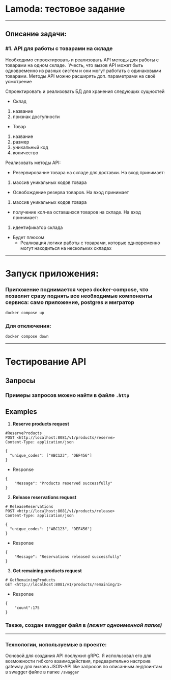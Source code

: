 # Lamoda: тестовое задание
---
## Описание задачи:
### #1. API для работы с товарами на складе
Необходимо спроектировать и реализовать API методы для работы с товарами на одном складе. 
Учесть, что вызов API может быть одновременно из разных систем и они могут работать с одинаковыми товарами.
Методы API можно расширять доп. параметрами на своё усмотрение

Спроектировать и реализовать БД для хранения следующих сущностей

- Склад

1) название
2) признак доступности

- Товар

1) название
2) размер
3) уникальный код
4) количество

Реализовать методы API:

- Резервирование товара на складе для доставки. На вход принимает:

1) массив уникальных кодов товара

- Освобождение резерва товаров. На вход принимает

1) массив уникальных кодов товара

- получение кол-ва оставшихся товаров на складе. На вход принимает:

1) идентификатор склада

- Будет плюсом
  - Реализация логики работы с товарами, которые одновременно могут находиться на нескольких складах

---

# Запуск приложения:

### Приложение поднимается через docker-compose, что позволит сразу поднять все необходимые компоненты сервиса: само приложение, postgres и мигратор

```bash
docker compose up
```

### Для отключения: 

```bash
docker compose down
```

---

# Тестирование API

## Запросы

### Примеры запросов можно найти в файле `.http` 

## Examples

1) **Reserve products request**

``` .http
#ReserveProducts
POST <http://localhost:8081/v1/products/reserve>
Content-Type: application/json

{
  "unique_codes": ["ABC123", "DEF456"]
}
```

- Response

```
{
	"Message": "Products reserved successfully"
}
```

2) **Release reservations request**

``` .http
# ReleaseReservations
POST <http://localhost:8081/v1/products/release>
Content-Type: application/json

{
  "unique_codes": ["ABC123", "DEF456"]
}
```

- Response

```
{
	"Message": "Reservations released successfully"
}
```

3) **Get remaining products request**

``` .http
# GetRemainingProducts
GET <http://localhost:8081/v1/products/remaining/1>
```

- Response

```
{
    "count":175
}
```

### Также, создан swagger файл в *(лежит одноименной папке)*

---

### Технологии, используемые в проекте:

Основой для создания API послужил gRPC. Я использовал его для возможности гибкого взаимодействия, предварительно настроив gateway для вызова JSON-API like запросов по описанным эндпоинтам в swagger файле в папке ```/swagger```
